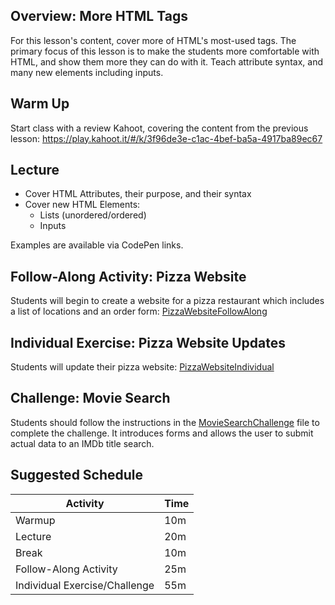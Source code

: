 ## Overview: More HTML Tags
For this lesson's content, cover more of HTML's most-used tags. The primary focus of this lesson is to make the students more comfortable with HTML, and show them more they can do with it. Teach attribute syntax, and many new elements including inputs.

## Warm Up
Start class with a review Kahoot, covering the content from the previous lesson: https://play.kahoot.it/#/k/3f96de3e-c1ac-4bef-ba5a-4917ba89ec67

## Lecture
- Cover HTML Attributes, their purpose, and their syntax
- Cover new HTML Elements:
    - Lists (unordered/ordered)
    - Inputs

Examples are available via CodePen links.

## Follow-Along Activity: Pizza Website
Students will begin to create a website for a pizza restaurant which includes a list of locations and an order form: [PizzaWebsiteFollowAlong](PizzaWebsiteFollowAlong.md)

## Individual Exercise: Pizza Website Updates
Students will update their pizza website: [PizzaWebsiteIndividual](PizzaWebsiteIndividual.md)

## Challenge: Movie Search
Students should follow the instructions in the [MovieSearchChallenge](MovieSearchChallenge.md) file to complete the challenge. It introduces forms and allows the user to submit actual data to an IMDb title search.

## Suggested Schedule
| Activity | Time |
|-|-|
| Warmup | 10m |
| Lecture  | 20m |
| Break | 10m |
| Follow-Along Activity | 25m |
| Individual Exercise/Challenge | 55m |